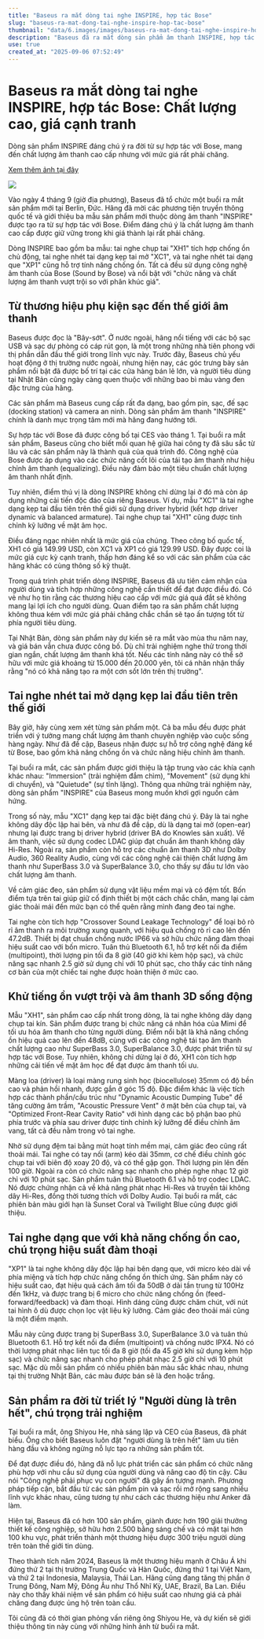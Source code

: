 ```yaml
---
title: "Baseus ra mắt dòng tai nghe INSPIRE, hợp tác Bose"
slug: "baseus-ra-mat-dong-tai-nghe-inspire-hop-tac-bose"
thumbnail: "data/6.images/images/baseus-ra-mat-dong-tai-nghe-inspire-hop-tac-bose.webp"
description: "Baseus đã ra mắt dòng sản phẩm âm thanh INSPIRE, hợp tác với Bose, mang đến tai nghe và tai nghe nhét tai chất lượng cao với mức giá rất phải chăng."
use: true
created_at: "2025-09-06 07:52:49"
---
```


# Baseus ra mắt dòng tai nghe INSPIRE, hợp tác Bose: Chất lượng cao, giá cạnh tranh

Dòng sản phẩm INSPIRE đáng chú ý ra đời từ sự hợp tác với Bose, mang đến chất lượng âm thanh cao cấp nhưng với mức giá rất phải chăng.

[Xem thêm ảnh tại đây](https://ascii.jp/elem/000/004/317/4317961/galleryimg.html?num=2&utm_source=yahoonews&utm_medium=feed&utm_campaign=4317961)

![](/images/20250905-00000009-ascii-000-20-view.webp)

Vào ngày 4 tháng 9 (giờ địa phương), Baseus đã tổ chức một buổi ra mắt sản phẩm mới tại Berlin, Đức. Hãng đã mời các phương tiện truyền thông quốc tế và giới thiệu ba mẫu sản phẩm mới thuộc dòng âm thanh "INSPIRE" được tạo ra từ sự hợp tác với Bose. Điểm đáng chú ý là chất lượng âm thanh cao cấp được giữ vững trong khi giá thành lại rất phải chăng.

Dòng INSPIRE bao gồm ba mẫu: tai nghe chụp tai "XH1" tích hợp chống ồn chủ động, tai nghe nhét tai dạng kẹp tai mở "XC1", và tai nghe nhét tai dạng que "XP1" cũng hỗ trợ tính năng chống ồn. Tất cả đều sử dụng công nghệ âm thanh của Bose (Sound by Bose) và nổi bật với "chức năng và chất lượng âm thanh vượt trội so với phân khúc giá".

## Từ thương hiệu phụ kiện sạc đến thế giới âm thanh

Baseus được đọc là "Bây-sớt". Ở nước ngoài, hãng nổi tiếng với các bộ sạc USB và sạc dự phòng có cáp rút gọn, là một trong những nhà tiên phong với thị phần dẫn đầu thế giới trong lĩnh vực này. Trước đây, Baseus chủ yếu hoạt động ở thị trường nước ngoài, nhưng hiện nay, các góc trưng bày sản phẩm nổi bật đã được bố trí tại các cửa hàng bán lẻ lớn, và người tiêu dùng tại Nhật Bản cũng ngày càng quen thuộc với những bao bì màu vàng đen đặc trưng của hãng.

Các sản phẩm mà Baseus cung cấp rất đa dạng, bao gồm pin, sạc, đế sạc (docking station) và camera an ninh. Dòng sản phẩm âm thanh "INSPIRE" chính là danh mục trọng tâm mới mà hãng đang hướng tới.

Sự hợp tác với Bose đã được công bố tại CES vào tháng 1. Tại buổi ra mắt sản phẩm, Baseus cũng cho biết mối quan hệ giữa hai công ty đã sâu sắc từ lâu và các sản phẩm này là thành quả của quá trình đó. Công nghệ của Bose được áp dụng vào các chức năng cốt lõi của tái tạo âm thanh như hiệu chỉnh âm thanh (equalizing). Điều này đảm bảo một tiêu chuẩn chất lượng âm thanh nhất định.

Tuy nhiên, điểm thú vị là dòng INSPIRE không chỉ dừng lại ở đó mà còn áp dụng những cải tiến độc đáo của riêng Baseus. Ví dụ, mẫu "XC1" là tai nghe dạng kẹp tai đầu tiên trên thế giới sử dụng driver hybrid (kết hợp driver dynamic và balanced armature). Tai nghe chụp tai "XH1" cũng được tinh chỉnh kỹ lưỡng về mặt âm học.

Điều đáng ngạc nhiên nhất là mức giá của chúng. Theo công bố quốc tế, XH1 có giá 149.99 USD, còn XC1 và XP1 có giá 129.99 USD. Đây được coi là mức giá cực kỳ cạnh tranh, thấp hơn đáng kể so với các sản phẩm của các hãng khác có cùng thông số kỹ thuật.

Trong quá trình phát triển dòng INSPIRE, Baseus đã ưu tiên cảm nhận của người dùng và tích hợp những công nghệ cần thiết để đạt được điều đó. Có vẻ như họ tin rằng các thương hiệu cao cấp với mức giá quá đắt sẽ không mang lại lợi ích cho người dùng. Quan điểm tạo ra sản phẩm chất lượng không thua kém với mức giá phải chăng chắc chắn sẽ tạo ấn tượng tốt từ phía người tiêu dùng.

Tại Nhật Bản, dòng sản phẩm này dự kiến sẽ ra mắt vào mùa thu năm nay, và giá bán vẫn chưa được công bố. Dù chỉ trải nghiệm nghe thử trong thời gian ngắn, chất lượng âm thanh khá tốt. Nếu các tính năng này có thể sở hữu với mức giá khoảng từ 15.000 đến 20.000 yên, tôi cá nhân nhận thấy rằng "nó có khả năng tạo ra một cơn sốt lớn trên thị trường".

## Tai nghe nhét tai mở dạng kẹp lai đầu tiên trên thế giới

Bây giờ, hãy cùng xem xét từng sản phẩm một. Cả ba mẫu đều được phát triển với ý tưởng mang chất lượng âm thanh chuyên nghiệp vào cuộc sống hàng ngày. Như đã đề cập, Baseus nhận được sự hỗ trợ công nghệ đáng kể từ Bose, bao gồm khả năng chống ồn và chức năng hiệu chỉnh âm thanh.

Tại buổi ra mắt, các sản phẩm được giới thiệu là tập trung vào các khía cạnh khác nhau: "Immersion" (trải nghiệm đắm chìm), "Movement" (sử dụng khi di chuyển), và "Quietude" (sự tĩnh lặng). Thông qua những trải nghiệm này, dòng sản phẩm "INSPIRE" của Baseus mong muốn khơi gợi nguồn cảm hứng.

Trong số này, mẫu "XC1" dạng kẹp tai đặc biệt đáng chú ý. Đây là tai nghe không dây độc lập hai bên, và như đã đề cập, dù là dạng tai mở (open-ear) nhưng lại được trang bị driver hybrid (driver BA do Knowles sản xuất). Về âm thanh, việc sử dụng codec LDAC giúp đạt chuẩn âm thanh không dây Hi-Res. Ngoài ra, sản phẩm còn hỗ trợ các chuẩn âm thanh 3D như Dolby Audio, 360 Reality Audio, cùng với các công nghệ cải thiện chất lượng âm thanh như SuperBass 3.0 và SuperBalance 3.0, cho thấy sự đầu tư lớn vào chất lượng âm thanh.

Về cảm giác đeo, sản phẩm sử dụng vật liệu mềm mại và có đệm tốt. Bốn điểm tựa trên tai giúp giữ cố định thiết bị một cách chắc chắn, mang lại cảm giác thoải mái đến mức bạn có thể quên rằng mình đang đeo tai nghe.

Tai nghe còn tích hợp "Crossover Sound Leakage Technology" để loại bỏ rò rỉ âm thanh ra môi trường xung quanh, với hiệu quả chống rò rỉ cao lên đến 47.2dB. Thiết bị đạt chuẩn chống nước IP66 và sở hữu chức năng đàm thoại hiệu suất cao với bốn micro. Tuân thủ Bluetooth 6.1, hỗ trợ kết nối đa điểm (multipoint), thời lượng pin tối đa 8 giờ (40 giờ khi kèm hộp sạc), và chức năng sạc nhanh 2.5 giờ sử dụng chỉ với 10 phút sạc, cho thấy các tính năng cơ bản của một chiếc tai nghe được hoàn thiện ở mức cao.

## Khử tiếng ồn vượt trội và âm thanh 3D sống động

Mẫu "XH1", sản phẩm cao cấp nhất trong dòng, là tai nghe không dây dạng chụp tai kín. Sản phẩm được trang bị chức năng cá nhân hóa của Mimi để tối ưu hóa âm thanh cho từng người dùng. Điểm nổi bật là khả năng chống ồn hiệu quả cao lên đến 48dB, cùng với các công nghệ tái tạo âm thanh chất lượng cao như SuperBass 3.0, SuperBalance 3.0, được phát triển từ sự hợp tác với Bose. Tuy nhiên, không chỉ dừng lại ở đó, XH1 còn tích hợp những cải tiến về mặt âm học để đạt được âm thanh tối ưu.

Màng loa (driver) là loại màng rung sinh học (biocellulose) 35mm có độ bền cao và phản hồi nhanh, được gắn ở góc 15 độ. Đặc điểm khác là việc tích hợp các thành phần/cấu trúc như "Dynamic Acoustic Dumping Tube" để tăng cường âm trầm, "Acoustic Pressure Vent" ở mặt bên của chụp tai, và "Optimized Front-Rear Cavity Ratio" với hình dạng các bộ phận bao phủ phía trước và phía sau driver được tinh chỉnh kỹ lưỡng để điều chỉnh âm vang, tất cả đều nằm trong vỏ tai nghe.

Nhờ sử dụng đệm tai bằng mút hoạt tính mềm mại, cảm giác đeo cũng rất thoải mái. Tai nghe có tay nối (arm) kéo dài 35mm, cơ chế điều chỉnh góc chụp tai với biên độ xoay 20 độ, và có thể gập gọn. Thời lượng pin lên đến 100 giờ. Ngoài ra còn có chức năng sạc nhanh cho phép nghe nhạc 12 giờ chỉ với 10 phút sạc. Sản phẩm tuân thủ Bluetooth 6.1 và hỗ trợ codec LDAC. Nó được chứng nhận cả về khả năng phát nhạc Hi-Res và truyền tải không dây Hi-Res, đồng thời tương thích với Dolby Audio. Tại buổi ra mắt, các phiên bản màu giới hạn là Sunset Coral và Twilight Blue cũng được giới thiệu.

## Tai nghe dạng que với khả năng chống ồn cao, chú trọng hiệu suất đàm thoại

"XP1" là tai nghe không dây độc lập hai bên dạng que, với micro kéo dài về phía miệng và tích hợp chức năng chống ồn thích ứng. Sản phẩm này có hiệu suất cao, đạt hiệu quả cách âm tối đa 50dB ở dải tần trung từ 100Hz đến 1kHz, và được trang bị 6 micro cho chức năng chống ồn (feed-forward/feedback) và đàm thoại. Hình dáng cũng được chăm chút, với nút tai hình ô dù được chọn lọc vật liệu kỹ lưỡng. Cảm giác đeo thoải mái cũng là một điểm mạnh.

Mẫu này cũng được trang bị SuperBass 3.0, SuperBalance 3.0 và tuân thủ Bluetooth 6.1. Hỗ trợ kết nối đa điểm (multipoint) và chống nước IPX4. Nó có thời lượng phát nhạc liên tục tối đa 8 giờ (tối đa 45 giờ khi sử dụng kèm hộp sạc) và chức năng sạc nhanh cho phép phát nhạc 2.5 giờ chỉ với 10 phút sạc. Mặc dù mỗi sản phẩm có nhiều phiên bản màu sắc khác nhau, nhưng tại thị trường Nhật Bản, các màu được bán sẽ là đen hoặc trắng.

## Sản phẩm ra đời từ triết lý "Người dùng là trên hết", chú trọng trải nghiệm

Tại buổi ra mắt, ông Shiyou He, nhà sáng lập và CEO của Baseus, đã phát biểu. Ông cho biết Baseus luôn đặt "người dùng là trên hết" làm ưu tiên hàng đầu và không ngừng nỗ lực tạo ra những sản phẩm tốt.

Để đạt được điều đó, hãng đã nỗ lực phát triển các sản phẩm có chức năng phù hợp với nhu cầu sử dụng của người dùng và nâng cao độ tin cậy. Câu nói "Công nghệ phải phục vụ con người" đã gây ấn tượng mạnh. Phương pháp tiếp cận, bắt đầu từ các sản phẩm pin và sạc rồi mở rộng sang nhiều lĩnh vực khác nhau, cũng tương tự như cách các thương hiệu như Anker đã làm.

Hiện tại, Baseus đã có hơn 100 sản phẩm, giành được hơn 190 giải thưởng thiết kế công nghiệp, sở hữu hơn 2.500 bằng sáng chế và có mặt tại hơn 100 khu vực, phát triển thành một thương hiệu được 300 triệu người dùng trên toàn thế giới tin dùng.

Theo thành tích năm 2024, Baseus là một thương hiệu mạnh ở Châu Á khi đứng thứ 2 tại thị trường Trung Quốc và Hàn Quốc, đứng thứ 1 tại Việt Nam, và thứ 2 tại Indonesia, Malaysia, Thái Lan. Hãng cũng đang tăng thị phần ở Trung Đông, Nam Mỹ, Đông Âu như Thổ Nhĩ Kỳ, UAE, Brazil, Ba Lan. Điều này cho thấy khái niệm về sản phẩm có hiệu suất cao nhưng giá cả phải chăng đang được ủng hộ trên toàn cầu.

Tôi cũng đã có thời gian phỏng vấn riêng ông Shiyou He, và dự kiến sẽ giới thiệu thông tin này cùng với những hình ảnh từ buổi ra mắt.